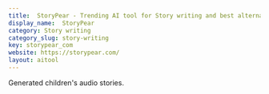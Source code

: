 ```yaml
---
title:  StoryPear - Trending AI tool for Story writing and best alternatives
display_name:  StoryPear
category: Story writing
category_slug: story-writing
key: storypear_com
website: https://storypear.com/
layout: aitool
---
```


Generated children's audio stories.
